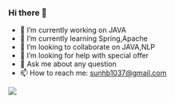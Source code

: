 ### Hi there 👋

<!--
**shbone/shbone** is a ✨ _special_ ✨ repository because its `README.md` (this file) appears on your GitHub profile.

Here are some ideas to get you started:
-->
- 🔭 I’m currently working on JAVA
- 🌱 I’m currently learning Spring,Apache
- 👯 I’m looking to collaborate on JAVA,NLP
- 🤔 I’m looking for help with special offer
- 💬 Ask me about any question
- 📫 How to reach me: sunhb1037@gmail.com


<img align="left" src="https://github-readme-stats.vercel.app/api?username=shbone&show_icons=true&icon_color=0366d6&text_color=24292e&bg_color=ffffff&hide_title=true&locale=cn" />

